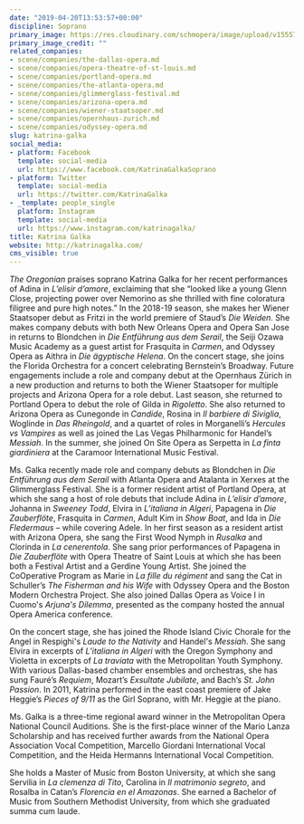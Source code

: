 ```yaml
---
date: "2019-04-20T13:53:57+00:00"
discipline: Soprano
primary_image: https://res.cloudinary.com/schmopera/image/upload/v1555768314/media/2019/04/KatrinaGalka.jpg
primary_image_credit: ""
related_companies:
- scene/companies/the-dallas-opera.md
- scene/companies/opera-theatre-of-st-louis.md
- scene/companies/portland-opera.md
- scene/companies/the-atlanta-opera.md
- scene/companies/glimmerglass-festival.md
- scene/companies/arizona-opera.md
- scene/companies/wiener-staatsoper.md
- scene/companies/opernhaus-zurich.md
- scene/companies/odyssey-opera.md
slug: katrina-galka
social_media:
- platform: Facebook
  template: social-media
  url: https://www.facebook.com/KatrinaGalkaSoprano
- platform: Twitter
  template: social-media
  url: https://twitter.com/KatrinaGalka
- _template: people_single
  platform: Instagram
  template: social-media
  url: https://www.instagram.com/katrinagalka/
title: Katrina Galka
website: http://katrinagalka.com/
cms_visible: true
---
```

_The Oregonian_ praises soprano Katrina Galka for her recent performances of Adina in _L’elisir d’amore_, exclaiming that she “looked like a young Glenn Close, projecting power over Nemorino as she thrilled with fine coloratura filigree and pure high notes.” In the 2018-19 season, she makes her Wiener Staatsoper debut as Fritzi in the world premiere of Staud’s _Die Weiden_. She makes company debuts with both New Orleans Opera and Opera San Jose in returns to Blondchen in _Die Entführung aus dem Serail_, the Seiji Ozawa Music Academy as a guest artist for Frasquita in _Carmen_, and Odyssey Opera as Aithra in _Die ägyptische Helena_. On the concert stage, she joins the Florida Orchestra for a concert celebrating Bernstein’s Broadway. Future engagements include a role and company debut at the Opernhaus Zürich in a new production and returns to both the Wiener Staatsoper for multiple projects and Arizona Opera for a role debut. Last season, she returned to Portland Opera to debut the role of Gilda in _Rigoletto_. She also returned to Arizona Opera as Cunegonde in _Candide_, Rosina in _Il barbiere di Siviglia_, Woglinde in _Das Rheingold_, and a quartet of roles in Morganelli’s _Hercules vs Vampires_ as well as joined the Las Vegas Philharmonic for Handel’s _Messiah_. In the summer, she joined On Site Opera as Serpetta in _La finta giardiniera_ at the Caramoor International Music Festival.

Ms. Galka recently made role and company debuts as Blondchen in _Die Entführung aus dem Serail_ with Atlanta Opera and Atalanta in Xerxes at the Glimmerglass Festival. She is a former resident artist of Portland Opera, at which she sang a host of role debuts that include Adina in _L’elisir d’amore_, Johanna in _Sweeney Todd_, Elvira in _L’italiana in Algeri_, Papagena in _Die Zauberflöte_, Frasquita in _Carmen_, Adult Kim in _Show Boat_, and Ida in _Die Fledermaus_ – while covering Adele. In her first season as a resident artist with Arizona Opera, she sang the First Wood Nymph in _Rusalka_ and Clorinda in _La cenerentola_. She sang prior performances of Papagena in _Die Zauberflöte_ with Opera Theatre of Saint Louis at which she has been both a Festival Artist and a Gerdine Young Artist. She joined the CoOperative Program as Marie in _La fille du régiment_ and sang the Cat in Schuller’s _The Fisherman and his Wife_ with Odyssey Opera and the Boston Modern Orchestra Project. She also joined Dallas Opera as Voice I in Cuomo's _Arjuna's Dilemma_, presented as the company hosted the annual Opera America conference. 

On the concert stage, she has joined the Rhode Island Civic Chorale for the Angel in Respighi's _Laude to the Nativity_ and Handel's _Messiah_. She sang Elvira in excerpts of _L’italiana in Algeri_ with the Oregon Symphony and Violetta in excerpts of _La traviata_ with the Metropolitan Youth Symphony. With various Dallas-based chamber ensembles and orchestras, she has sung Fauré’s _Requiem_, Mozart’s _Exsultate Jubilate_, and Bach’s _St. John Passion_.  In 2011, Katrina performed in the east coast premiere of Jake Heggie’s _Pieces of 9/11_ as the Girl Soprano, with Mr. Heggie at the piano.

Ms. Galka is a three-time regional award winner in the Metropolitan Opera National Council Auditions. She is the first-place winner of the Mario Lanza Scholarship and has received further awards from the National Opera Association Vocal Competition, Marcello Giordani International Vocal Competition, and the Heida Hermanns International Vocal Competition.

She holds a Master of Music from Boston University, at which she sang Servilia in _La clemenza di Tito_, Carolina in _Il matrimonio segreto_, and Rosalba in Catan’s _Florencia en el Amazonas_. She earned a Bachelor of Music from Southern Methodist University, from which she graduated summa cum laude.